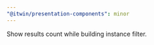 ```yaml
---
"@itwin/presentation-components": minor
---
```


Show results count while building instance filter.
